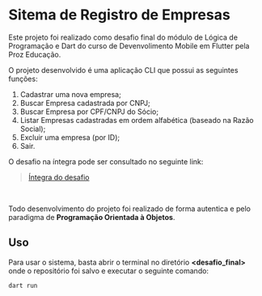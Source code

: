 # Sitema de Registro de Empresas

Este projeto foi realizado como desafio final do módulo de Lógica de Programação e Dart do curso de Devenvolimento Mobile em Flutter pela Proz Educação.

O projeto desenvolvido é uma aplicação CLI que possui as seguintes funções:

1. Cadastrar uma nova empresa;
2. Buscar Empresa cadastrada por CNPJ;
3. Buscar Empresa por CPF/CNPJ do Sócio;
4. Listar Empresas cadastradas em ordem alfabética (baseado na Razão Social);
5. Excluir uma empresa (por ID);
6. Sair.

O desafio na íntegra pode ser consultado no seguinte link:
  
> [Íntegra do desafio](https://gist.github.com/DeyvidJLira/d429c2f8b7178b48215c86c90d4fb5f5) 

<br>

Todo desenvolvimento do projeto foi realizado de forma autentica e pelo paradigma de <strong>Programação Orientada à Objetos</strong>. 

## Uso
Para usar o sistema, basta abrir o terminal no diretório <strong><desafio_final></strong> onde o repositório foi salvo e executar o seguinte comando:
  
  <code>dart run</code>



 
